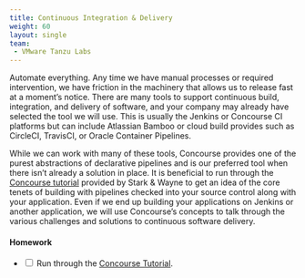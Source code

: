 ```yaml
---
title: Continuous Integration & Delivery
weight: 60
layout: single
team:
 - VMware Tanzu Labs
---
```


Automate everything. Any time we have manual processes or required intervention, we have friction in the machinery that allows us to release fast at a moment’s notice. There are many tools to support continuous build, integration, and delivery of software, and your company may already have selected the tool we will use. This is usually the Jenkins or Concourse CI platforms but can include Atlassian Bamboo or cloud build provides such as CircleCI, TravisCI, or Oracle Container Pipelines.

While we can work with many of these tools, Concourse provides one of the purest abstractions of declarative pipelines and is our preferred tool when there isn’t already a solution in place. It is beneficial to run through the [Concourse tutorial](https://concoursetutorial.com/) provided by Stark & Wayne to get an idea of the core tenets of building with pipelines checked into your source control along with your application. Even if we end up building your applications on Jenkins or another application, we will use Concourse’s concepts to talk through the various challenges and solutions to continuous software delivery.


#### Homework

- <input type="checkbox"> Run through the [Concourse Tutorial](https://concoursetutorial.com/).

